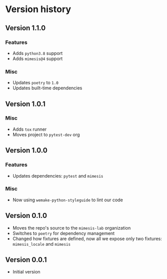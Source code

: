 # Version history

## Version 1.1.0

### Features

- Adds `python3.8` support
- Adds `mimesis@4` support

### Misc

- Updates `poetry` to `1.0`
- Updates built-time dependencies


## Version 1.0.1

### Misc

- Adds `tox` runner
- Moves project to `pytest-dev` org


## Version 1.0.0

### Features

- Updates dependencies: `pytest` and `mimesis`

### Misc

- Now using `wemake-python-styleguide` to lint our code


## Version 0.1.0

- Moves the repo's source to the `mimesis-lab` organization
- Switches to `poetry` for dependency management
- Changed how fixtures are defined,
  now all we expose only two fixtures: `mimesis_locale` and `mimesis`


## Version 0.0.1

- Initial version
